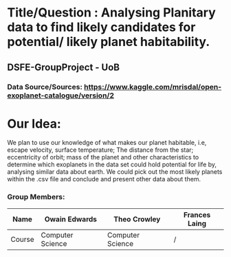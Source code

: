 
# Title/Question : Analysing Planitary data to find likely candidates for potential/ likely planet habitability.
## DSFE-GroupProject - UoB

### Data Source/Sources: https://www.kaggle.com/mrisdal/open-exoplanet-catalogue/version/2

# Our Idea:

We plan to use our knowledge of what makes our planet habitable, i.e, escape velocity, surface temperature; The distance from the star; eccentricity of orbit; mass of the planet and other characteristics to determine which exoplanets in the data set could hold potential for life by, analysing similar data about earth. We could pick out the most likely planets within the .csv file and conclude and present other data about them.

### Group Members:

Name| Owain Edwards | Theo Crowley | Frances Laing | 
--- | --- | --- | --- |
Course| Computer Science | Computer Science | / | 
